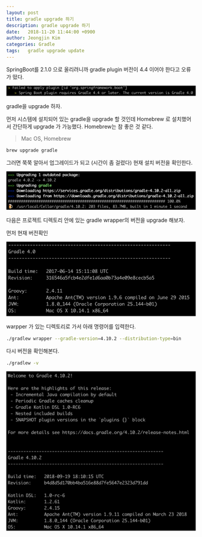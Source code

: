 ```yaml
---
layout: post
title: gradle upgrade 하기
description: gradle upgrade 하기
date:   2018-11-20 11:44:00 +0900
author: Jeongjin Kim
categories: Gradle
tags:	gradle upgrade update
---
```


SpringBoot를 2.1.0 으로 올리려니까 gradle plugin 버전이 4.4 이어야 한다고 오류가 떴다.

![](/assets/2018-11-20-gradle-upgrade/2018-11-20-gradle-upgrade_113112.png)

gradle을 upgrade 하자.

먼저 시스템에 설치되어 있는 gradle을 upgrade 할 것인데 Homebrew 로 설치했어서 간단하게 upgrade 가 가능했다. Homebrew는 참 좋은 것 같다.

> Mac OS, Homebrew

```sh
brew upgrade gradle
```

그러면 쭉쭉 알아서 업그레이드가 되고 (시간이 좀 걸렸다) 현재 설치 버전을 확인한다.

![](/assets/2018-11-20-gradle-upgrade/2018-11-20-gradle-upgrade_113849.png)

다음은 프로젝트 디렉토리 안에 있는 gradle wrapper의 버전을 upgrade 해보자.

먼저 현재 버전확인

![](/assets/2018-11-20-gradle-upgrade/2018-11-20-gradle-upgrade_114015.png)

warpper 가 있는 디렉토리로 가서 아래 명령어를 입력한다.

```sh
./gradlew wrapper --gradle-version=4.10.2 --distribution-type=bin
```

다시 버전을 확인해본다.

```sh
./gradlew -v
```

![](/assets/2018-11-20-gradle-upgrade/2018-11-20-gradle-upgrade_114304.png)
